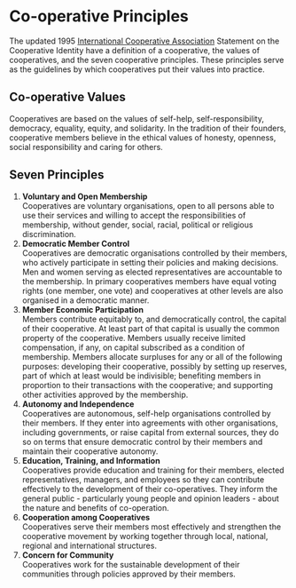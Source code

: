 # Co-operative Principles

The updated 1995 [International Cooperative Association][ica-identity] 
Statement on the Cooperative Identity have a definition of a cooperative, 
the values of cooperatives, and the seven cooperative principles. 
These principles serve as the guidelines by which cooperatives put their values into practice.

## Co-operative Values 

Cooperatives are based on the values of self-help, self-responsibility, 
democracy, equality, equity, and solidarity. In the tradition of their founders, 
cooperative members believe in the ethical values of honesty, openness, 
social responsibility and caring for others.

## Seven Principles 

1. **Voluntary and Open Membership**  
  Cooperatives are voluntary organisations, 
  open to all persons able to use their services and willing to accept the responsibilities of membership, 
  without gender, social, racial, political or religious discrimination.
2. **Democratic Member Control**  
  Cooperatives are democratic organisations controlled by their members, 
  who actively participate in setting their policies and making decisions. 
  Men and women serving as elected representatives are accountable to the membership. 
  In primary cooperatives members have equal voting rights (one member, one vote) 
  and cooperatives at other levels are also organised in a democratic manner.
3. **Member Economic Participation**  
  Members contribute equitably to, and democratically control, the capital of their cooperative. 
  At least part of that capital is usually the common property of the cooperative. 
  Members usually receive limited compensation, if any, on capital subscribed as a condition of membership. 
  Members allocate surpluses for any or all of the following purposes: developing their cooperative, 
  possibly by setting up reserves, part of which at least would be indivisible; 
  benefiting members in proportion to their transactions with the cooperative; 
  and supporting other activities approved by the membership.
4. **Autonomy and Independence**  
  Cooperatives are autonomous, self-help organisations controlled by their members. 
  If they enter into agreements with other organisations, including governments, 
  or raise capital from external sources, 
  they do so on terms that ensure democratic control by their members and maintain their cooperative autonomy.
5. **Education, Training, and Information**  
  Cooperatives provide education and training for their members, elected representatives, 
  managers, and employees so they can contribute effectively to the development of their co-operatives. 
  They inform the general public - particularly young people and opinion leaders - about the nature and benefits of co-operation.
6. **Cooperation among Cooperatives**  
  Cooperatives serve their members most effectively and strengthen the cooperative movement by working together through local, 
  national, regional and international structures.
7. **Concern for Community**  
  Cooperatives work for the sustainable development of their communities through policies approved by their members.

<!-- Links -->
[ica-identity]: https://www.ica.coop/en/cooperatives/cooperative-identity
